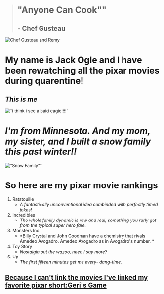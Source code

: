 

> # "Anyone Can Cook""
> ## - Chef Gusteau 

![Chef Gusteau and Remy](https://user-images.githubusercontent.com/65682542/85363397-749ac800-b4e6-11ea-8ffb-5eab32255b88.jpg)


# My name is Jack Ogle and I have been rewatching all the pixar movies during quarentine!

## _*This is me*_
!["I think I see a bald eagle!!!!"](https://user-images.githubusercontent.com/65682542/85432720-f9b6c900-b548-11ea-9c72-814d2e96f73c.jpg)

# _I'm from Minnesota. And my mom, my sister, and I built a snow family this past winter!!_
!["Snow Family""](https://user-images.githubusercontent.com/65682542/85432546-b9efe180-b548-11ea-87ec-4416c854714e.jpg)

# So here are my pixar movie rankings
1. Ratatouille
    * *A fantastically unconventional idea combinded with perfectly timed jokes!*
1. Incredibles
    * *The whole family dynamic is raw and real, something you rarly get from the typical super hero fare.*
1. Monsters Inc.
    * *Billy Crystal and John Goodman have a chemistry that rivals Amedeo Avogadro. Amedeo Avogadro as in Avogadro's number. *
1. Toy Story
    * *Nostalgia out the wazoo, need I say more?*
1. Up
    * *The first fifteen minutes get me every- dang-time.*

## [Because I can't link the movies I've linked my favorite pixar short:Geri's Game](https://www.youtube.com/watch?v=9IYRC7g2ICg)


